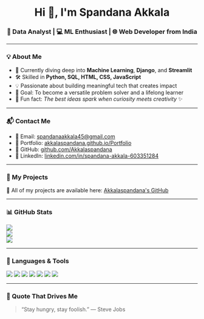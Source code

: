 <h1 align="center">Hi 👋, I'm Spandana Akkala</h1>
<h3 align="center">🚀 Data Analyst | 💻 ML Enthusiast | 🌐 Web Developer from India</h3>

---

### 💡 About Me
- 🔭 Currently diving deep into **Machine Learning**, **Django**, and **Streamlit**
- 🛠️ Skilled in **Python, SQL, HTML, CSS, JavaScript**
- 💡 Passionate about building meaningful tech that creates impact
- 🎯 Goal: To become a versatile problem solver and a lifelong learner
- 🌈 Fun fact: *The best ideas spark when curiosity meets creativity* ✨

---

### 📬 Contact Me
- 📧 Email: [spandanaakkala45@gmail.com](mailto:spandanaakkala45@gmail.com)
- 🔗 Portfolio: [akkalaspandana.github.io/Portfolio](https://akkalaspandana.github.io/Portfolio)
- 💼 GitHub: [github.com/Akkalaspandana](https://github.com/Akkalaspandana)
- 💼 LinkedIn: [linkedin.com/in/spandana-akkala-603351284](https://www.linkedin.com/in/spandana-akkala-603351284/)

---

### 📂 My Projects
🔗 All of my projects are available here: [Akkalaspandana's GitHub](https://github.com/Akkalaspandana)

---

### 📊 GitHub Stats

[![](https://github-profile-summary-cards.vercel.app/api/cards/profile-details?username=akkalaspandana&theme=github_dark)](https://github.com/akkalaspandana)  
[![](https://github-readme-streak-stats.herokuapp.com?user=akkalaspandana&theme=dark&hide_border=true)](https://github.com/akkalaspandana)  
[![](https://github-readme-stats.vercel.app/api/top-langs/?username=akkalaspandana&layout=compact&theme=tokyonight)](https://github.com/akkalaspandana)

---

### 🧰 Languages & Tools
<p>
  <img src="https://img.shields.io/badge/Python-3670A0?style=for-the-badge&logo=python&logoColor=white"/>
  <img src="https://img.shields.io/badge/HTML5-E34F26?style=for-the-badge&logo=html5&logoColor=white"/>
  <img src="https://img.shields.io/badge/CSS3-1572B6?style=for-the-badge&logo=css3&logoColor=white"/>
  <img src="https://img.shields.io/badge/JavaScript-yellow?style=for-the-badge&logo=javascript&logoColor=black"/>
  <img src="https://img.shields.io/badge/Streamlit-FF4B4B?style=for-the-badge&logo=streamlit&logoColor=white"/>
  <img src="https://img.shields.io/badge/Django-092E20?style=for-the-badge&logo=django&logoColor=white"/>
  <img src="https://img.shields.io/badge/MySQL-005C84?style=for-the-badge&logo=mysql&logoColor=white"/>
</p>

---

### 🌟 Quote That Drives Me
> “Stay hungry, stay foolish.” — Steve Jobs
